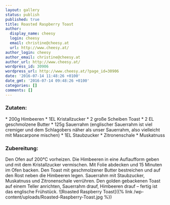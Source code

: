 ```yaml
---
layout: gallery
status: publish
published: true
title: Roasted Raspberry Toast
author:
  display_name: cheesy
  login: cheesy
  email: christine@cheesy.at
  url: http://www.cheesy.at/
author_login: cheesy
author_email: christine@cheesy.at
author_url: http://www.cheesy.at/
wordpress_id: 30906
wordpress_url: http://www.cheesy.at/?page_id=30906
date: '2016-07-14 11:48:26 +0100'
date_gmt: '2016-07-14 09:48:26 +0100'
categories: []
comments: []
---
```

### Zutaten:
\* 200g Himbeeren
\* 1EL Kristallzucker
\* 2 große Scheiben Toast
\* 2 EL geschmolzene Butter
\* 125g Sauerrahm (englischer Sauerrahm ist viel cremiger und dem Schlagobers näher als unser Sauerrahm, also vielleicht mit Mascarpone mischen)
\* 1EL Staubzucker
\* Zitronenschale
\* Muskatnuss
### Zubereitung:
Den Ofen auf 200°C vorheizen. Die Himbeeren in eine Auflaufform geben und mit dem Kristallzucker vermischen. Mit Folie abdecken und 15 Minuten im Ofen backen. Den Toast mit geschmolzener Butter bestreichen und auf den Rost neben die Himbeeren legen. Sauerrahm mit Staubzucker, Muskatnuss und Zitronenschale verrühren. Den golden gebackenen Toast auf einem Teller anrichten, Sauerrahm drauf, Himbeeren drauf – fertig ist das englische Frühstück.
![Roasted Raspberry Toast]({% link /wp-content/uploads/Roasted-Raspberry-Toast.jpg %})

